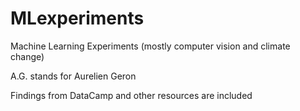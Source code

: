 # MLexperiments
Machine Learning Experiments
(mostly computer vision and climate change)


A.G. stands for Aurelien Geron 


Findings from DataCamp and other resources are included
